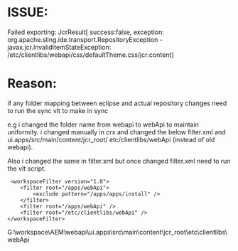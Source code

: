 
ISSUE:
======
Failed exporting: JcrResult[ success:false, exception: org.apache.sling.ide.transport.RepositoryException - 
 javax.jcr.InvalidItemStateException: /etc/clientlibs/webapi/css/defaultTheme.css/jcr:content]

Reason:
======
if any folder mapping between eclipse and actual repository changes need to run the sync vlt to make in sync

e.g
i changed the folder name from webapi to webApi to maintain uniformity. i changed manually in crx
and changed the below filter.xml and ui.apps/src/main/content/jcr_root/ etc/clientlibs/webApi (instead of old webapi).

Also i changed the same in filter.xml but once changed filter.xml need to run the vlt script.

     <workspaceFilter version="1.0">
        <filter root="/apps/webApi">
            <exclude pattern="/apps/apps/install" />
        </filter>
        <filter root="/apps/webApi" />
        <filter root="/etc/clientlibs/webApi" />
    </workspaceFilter>

G:\workspace\AEM\webapi\ui.apps\src\main\content\jcr_root\etc\clientlibs\webApi
